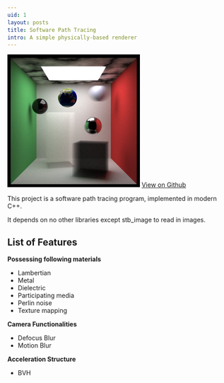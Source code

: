 ```yaml
---
uid: 1
layout: posts
title: Software Path Tracing
intro: A simple physically-based renderer
---
```


<div>
<img src="/assets/images/projects/Software Path Tracing.jpg" width="300"/>
<a href="https://github.com/wcvanvan/SoftwarePathTracing" target="_blank" class="btn btn--primary">View on Github</a>
</div>

This project is a software path tracing program, implemented in modern C++. 

It depends on no other libraries except stb_image to read in images.


## List of Features 
**Possessing following materials**
+ Lambertian
+ Metal
+ Dielectric
+ Participating media
+ Perlin noise
+ Texture mapping

**Camera Functionalities**
+ Defocus Blur
+ Motion Blur

**Acceleration Structure**
+ BVH
